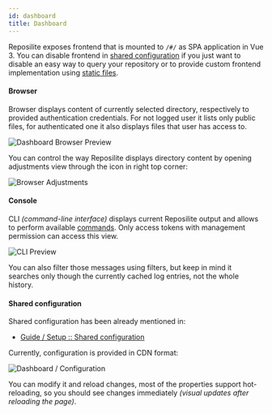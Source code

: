 ```yaml
---
id: dashboard
title: Dashboard
---
```


Reposilite exposes frontend that is mounted to `/#/` as SPA application in Vue 3.
You can disable frontend in [shared configuration](/guide/settings#shared-configuration)
if you just want to disable an easy way to query your repository or to provide custom frontend implementation using [static files](/guide/static-files).

#### Browser
Browser displays content of currently selected directory, respectively to provided authentication credentials. For not logged user it lists only public files, for authenticated one it also displays files that user has access to.

![Dashboard Browser Preview](/images/guides/dashboard-browser-preview.png)

You can control the way Reposilite displays directory content by opening adjustments view through the icon in right top corner:

![Browser Adjustments](/images/guides/dashboard-browser-adjustments.png)

#### Console

CLI *(command-line interface)* displays current Reposilite output and allows to perform available [commands](/guide/standalone#interactive-cli).
Only access tokens with management permission can access this view.

![CLI Preview](/images/guides/dashboard-console.png)

You can also filter those messages using filters, but keep in mind it searches only though the currently cached log entries, not the whole history.

#### Shared configuration
Shared configuration has been already mentioned in:

* [Guide / Setup :: Shared configuration](/guide/settings#shared-configuration)

Currently, configuration is provided in CDN format:

![Dashboard / Configuration](/images/guides/web-interface-configuration.png)

You can modify it and reload changes, most of the properties support hot-reloading,
so you should see changes immediately _(visual updates after reloading the page)_.
